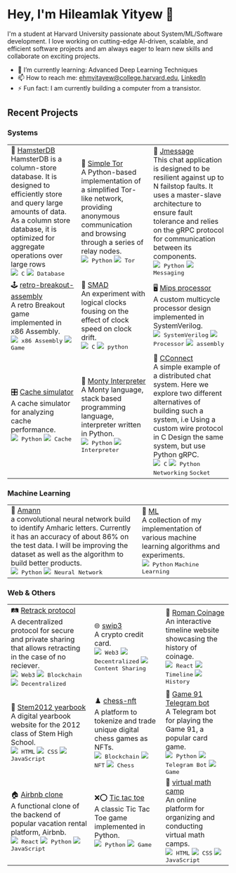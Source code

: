 # Hey, I'm Hileamlak Yityew 👋

I'm a student at Harvard University passionate about System/ML/Software development. I love working on cutting-edge AI-driven, scalable, and efficient software projects and am always eager to learn new skills and collaborate on exciting projects.

- 🌱 I’m currently learning: Advanced Deep Learning Techniques
- 📫 How to reach me: ehmyitayew@college.harvard.edu, [LinkedIn](https://www.linkedin.com/in/hileamlak-mulugeta-yitayew-a8b43317a/)
- ⚡ Fun fact: I am currently building a computer from a transistor.

## Recent Projects

### Systems

<table>
  <tr>
    <td>
      🐹 <a href="https://github.com/hileamlakB/hamsterdb">HamsterDB</a><br>
      HamsterDB is a column-store database. It is designed to efficiently store and query large amounts of data. As a column store database, it is optimized for aggregate operations over large rows<br>
      <kbd><img src="https://img.icons8.com/color/20/000000/c-programming.png"/> C</kbd>
      <kbd><img src="https://img.icons8.com/color/20/000000/database.png"/> Database</kbd>
    </td>
    <td>
      🚪 <a href="https://github.com/hileamlakB/tor2">Simple Tor</a><br>
      A Python-based implementation of a simplified Tor-like network, providing anonymous communication and browsing through a series of relay nodes.<br>
      <kbd><img src="https://img.icons8.com/color/20/000000/python.png"/> Python</kbd>
      <kbd><img src="https://img.icons8.com/color/20/000000/door.png"/> Tor</kbd>
    </td>
    <td>
      💬 <a href="https://github.com/hileamlakB/jmessage">Jmessage</a><br>
      This chat application is designed to be resilient against up to N failstop faults. It uses a master-slave architecture to ensure fault tolerance and relies on the gRPC protocol for communication between its components.<br>
      <kbd><img src="https://img.icons8.com/color/20/000000/python.png"/> Python</kbd>
      <kbd><img src="https://img.icons8.com/color/20/000000/chat.png"/> Messaging</kbd>
    </td>
  </tr>
  <tr>
    <td>
      🕹️ <a href="https://github.com/hileamlakB/retro-breakout-assembly">retro-breakout-assembly</a><br>
      A retro Breakout game implemented in x86 Assembly.<br>
      <kbd><img src="https://img.icons8.com/color/20/000000/assembly.png"/> x86 Assembly</kbd>
      <kbd><img src="https://img.icons8.com/color/20/000000/video-game.png"/> Game</kbd>
    </td>
    <td>
      📡 <a href="https://github.com/hileamlakB/smad">SMAD</a><br>
      An experiment with logical clocks fousing on the effect of clock speed on clock drift.<br>
      <kbd><img src="https://img.icons8.com/color/20/000000/c-programming.png"/> C</kbd>
      <kbd><img src="https://img.icons8.com/color/20/000000/python.png"/> python</kbd>
    </td>
    <td>
      🖥️ <a href="https://github.com/cs141-s23/lab-5-9a-hileaumar-1">Mips processor</a><br>
      A custom multicycle processor design implemented in SystemVerilog.<br>
      <kbd><img src="https://img.icons8.com/color/20/000000/logic.png"/> SystemVerilog</kbd>
      <kbd><img src="https://img.icons8.com/color/20/000000/processor.png"/> Processor</kbd>
      <kbd><img src="https://img.icons8.com/color/20/000000/assembly.png"/> assembly</kbd>
    </td>
  </tr>
  <tr>
    <td>
      🎛️ <a href="https://github.com/cs141-s23/lab-6-141comestoanend">Cache simulator</a><br>
      A cache simulator for analyzing cache performance.<br>
      <kbd><img src="https://img.icons8.com/color/20/000000/python.png"/> Python</kbd>
      <kbd><img src="https://img.icons8.com/color/20/000000/processor.png"/> Cache</kbd>
    </td>
    <td>
      🐍 <a href="https://github.com/hileamlakB/monty_interpreter">Monty Interpreter</a><br>
      A Monty language, stack based programming language, interpreter written in Python.<br>
      <kbd><img src="https://img.icons8.com/color/20/000000/python.png"/> Python</kbd>
      <kbd><img src="https://img.icons8.com/color/20/000000/stack.png"/> Interpreter</kbd>
    </td>
    <td>
      🔗 <a href="https://github.com/hileamlakB/cconnect">CConnect</a><br>
     A simple example of a distributed chat system. Here we explore two different alternatives of building such a system, i.e Using a custom wire protocol in C Design the same system, but use Python gRPC.<br>
      <kbd><img src="https://img.icons8.com/color/20/000000/c-programming.png"/> C</kbd>
      <kbd><img src="https://img.icons8.com/color/20/000000/python.png"/> Python</kbd>
      <kbd>Networking</kbd>
      <kbd> Socket</kbd>
    </td>
  </tr>
</table>


### Machine Learning

<table>
  <tr>
    <td>
      🧠 <a href="https://github.com/hileamlakB/amann">Amann</a><br>
      a convolutional neural network build to identify Amharic letters. Currently it has an accuracy of about 86% on the test data. I will be improving the dataset as well as the algorithm to build better products.<br>
      <kbd><img src="https://img.icons8.com/color/20/000000/python.png"/> Python</kbd>
      <kbd><img src="https://icons8.com/icon/DYuG8jKiYeUD/neural-connections"/> Neural Network</kbd>
    </td>
    <td>
      🤖 <a href="https://github.com/hileamlakB/ml">ML</a><br>
      A collection of my implementation of various machine learning algorithms and experiments.<br>
      <kbd><img src="https://img.icons8.com/color/20/000000/python.png"/> Python</kbd>
      <kbd>Machine Learning</kbd>
    </td>
   
  </tr>
</table>


### Web & Others

<table>
  <tr>
    <td>
      🛤️ <a href="https://github.com/hileamlakB/retrack-protocol">Retrack protocol</a><br>
      A decentralized protocol for secure and private sharing that allows retracting in the case of no reciever.<br>
      <kbd ><img src="https://img.icons8.com/color/20/000000/web3.png"/> Web3</kbd>
      <kbd ><img src="https://img.icons8.com/color/20/000000/blockchain-technology.png"/> Blockchain</kbd>
      <kbd ><img src="https://img.icons8.com/color/20/000000/decentralize.png"/> Decentralized</kbd>
    </td>
    <td>
      🌐 <a href="https://github.com/hileamlakB/Swip3">swip3</a><br>
      A crypto credit card.<br>
      <kbd ><img src="https://img.icons8.com/color/20/000000/web3.png"/> Web3</kbd>
      <kbd ><img src="https://img.icons8.com/color/20/000000/decentralize.png"/> Decentralized</kbd>
      <kbd ><img src="https://img.icons8.com/color/20/000000/content.png"/> Content Sharing</kbd>
    </td>
    <td>
      📜 <a href="https://github.com/hileamlakB/coinage-history">Roman Coinage</a><br>
      An interactive timeline website showcasing the history of coinage.<br>
      <kbd ><img src="https://img.icons8.com/color/20/000000/react-native.png"/> React</kbd>
      <kbd ><img src="https://img.icons8.com/color/20/000000/timeline.png"/> Timeline</kbd>
      <kbd ><img src="https://img.icons8.com/color/20/000000/history.png"/> History</kbd>
    </td>
  </tr>
  <tr>
    <td>
      📖 <a href="https://github.com/hileamlakB/STEM2012YearBook">Stem2012 yearbook</a><br>
      A digital yearbook website for the 2012 class of Stem High School.<br>
      <kbd ><img src="https://img.icons8.com/color/20/000000/html-5--v1.png"/> HTML</kbd>
      <kbd ><img src="https://img.icons8.com/color/20/000000/css3.png"/> CSS</kbd>
      <kbd ><img src="https://img.icons8.com/color/20/000000/javascript.png"/> JavaScript</kbd>
    </td>
   <td>
           ♟️ <a href="https://github.com/hileamlakB/chess-nft">chess-nft</a><br>
      A platform to tokenize and trade unique digital chess games as NFTs.<br>
      <kbd ><img src="https://img.icons8.com/color/20/000000/blockchain-technology.png"/> Blockchain</kbd>
      <kbd ><img src="https://img.icons8.com/color/20/000000/nft.png"/> NFT</kbd>
      <kbd ><img src="https://img.icons8.com/color/20/000000/chess.png"/> Chess</kbd>
    </td>
    <td>
      🎲 <a href="https://github.com/hileamlakB/game_91_tg_bot">Game 91 Telegram bot</a><br>
      A Telegram bot for playing the Game 91, a popular card game.<br>
      <kbd ><img src="https://img.icons8.com/color/20/000000/python.png"/> Python</kbd>
      <kbd ><img src="https://img.icons8.com/color/20/000000/telegram-app.png"/> Telegram Bot</kbd>
      <kbd ><img src="https://img.icons8.com/color/20/000000/playing-card.png"/> Game</kbd>
    </td>
  </tr>
  <tr>
    <td>
      🏠 <a href="https://github.com/hileamlakB/airbnb_clone">Airbnb clone</a><br>
      A functional clone of the backend of popular vacation rental platform, Airbnb.<br>
      <kbd ><img src="https://img.icons8.com/color/20/000000/react-native.png"/> React</kbd>
      <kbd ><img src="https://img.icons8.com/color/20/000000/python.png"/> Python</kbd>
      <kbd ><img src="https://img.icons8.com/color/20/000000/javascript.png"/> JavaScript</kbd>
    </td>
    <td>
      ❌⭕ <a href="https://github.com/hileamlakB/scalable-Tic-Tac-Toe-game">Tic tac toe</a><br>
      A classic Tic Tac Toe game implemented in Python.<br>
      <kbd ><img src="https://img.icons8.com/color/20/000000/python.png"/> Python</kbd>
      <kbd ><img src="https://img.icons8.com/color/20/000000/tic-tac-toe.png"/> Game</kbd>
    </td>
    <td>
      🧮 <a href="https://github.com/hileamlakB/virtual-math-camp">virtual math camp</a><br>
      An online platform for organizing and conducting virtual math camps.<br>
      <kbd ><img src="https://img.icons8.com/color/20/000000/html-5--v1.png"/> HTML</kbd>
      <kbd ><img src="https://img.icons8.com/color/20/000000/css3.png"/> CSS</kbd>
      <kbd ><img src="https://img.icons8.com/color/20/000000/javascript.png"/> JavaScript</kbd>
    </td>
  </tr>
</table>
